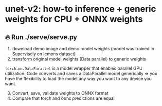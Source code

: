 # unet-v2: how-to inference + generic weights for CPU + ONNX weights


## 🔥 Run ./serve/serve.py

1. download demo image and demo model weights (model was trained in Supervisely on lemons dataset)
2. transform original model weights (Data parallel) to generic weights 
   
`torch.nn.DataParallel` is a model wrapper that enables parallel GPU utilization. Code converts and saves a DataParallel model generically => you have the flexibility to load the model any way you want to any device you want.
   
3. Convert, save, validate weights to ONNX format
4. Compare that torch and onnx predictions are equal
